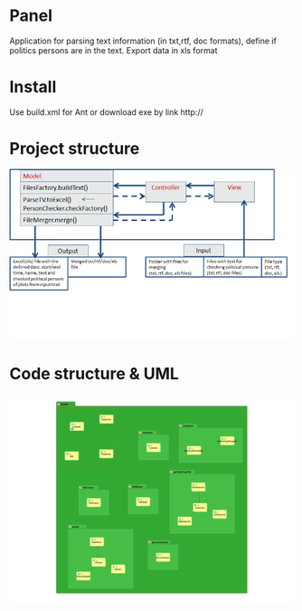 # Panel
Application for parsing text information (in txt,rtf, doc formats), define if politics persons are in the text. Export data in xls format

# Install
Use build.xml for Ant or download exe by link http://

# Project structure
<p align="center">
  <img src="https://raw.githubusercontent.com/Pragmatique/Panel/NewBranch/materials/Panel.png" width="550"/>
</p>

# Code structure & UML

<p align="center">
  <img src="https://raw.githubusercontent.com/Pragmatique/Panel/NewBranch/materials/irisPanel.png" width="550"/>
</p>

